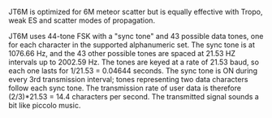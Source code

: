 JT6M is optimized for 6M meteor scatter but is equally effective with Tropo, weak ES and scatter modes of propagation.

JT6M uses 44-tone FSK with a "sync tone" and 43 possible data tones, one for each character in the supported alphanumeric set. The sync tone is at 1076.66 Hz, and the 43 other possible tones are spaced at 21.53 HZ intervals up to 2002.59 Hz. The tones are keyed at a rate of 21.53 baud, so each one lasts for 1/21.53 = 0.04644 seconds. The sync tone is ON during every 3rd transmission interval; tones representing two data characters follow each sync tone. The transmission rate of user data is therefore (2/3)*21.53 = 14.4 characters per second. The transmitted signal sounds a bit like piccolo music.